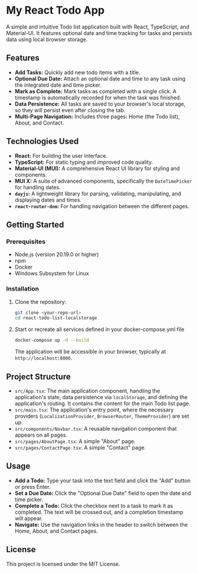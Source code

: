 # My React Todo App

A simple and intuitive Todo list application built with React, TypeScript, and Material-UI. It features optional date and time tracking for tasks and persists data using local browser storage.

## Features

- **Add Tasks:** Quickly add new todo items with a title.
- **Optional Due Date:** Attach an optional date and time to any task using the integrated date and time picker.
- **Mark as Complete:** Mark tasks as completed with a single click. A timestamp is automatically recorded for when the task was finished.
- **Data Persistence:** All tasks are saved to your browser's local storage, so they will persist even after closing the tab.
- **Multi-Page Navigation:** Includes three pages: Home (the Todo list), About, and Contact.

## Technologies Used

- **React:** For building the user interface.
- **TypeScript:** For static typing and improved code quality.
- **Material-UI (MUI):** A comprehensive React UI library for styling and components.
- **MUI X:** A suite of advanced components, specifically the `DateTimePicker` for handling dates.
- **`dayjs`:** A lightweight library for parsing, validating, manipulating, and displaying dates and times.
- **`react-router-dom`:** For handling navigation between the different pages.

## Getting Started

### Prerequisites

- Node.js (version 20.19.0 or higher)
- npm
- Docker
- Windows Subsystem for Linux

### Installation

1.  Clone the repository:
    ```sh
    git clone <your-repo-url>
    cd react-todo-list-localstorage
    ```
2.  Start or recreate all services defined in your docker-compose.yml file
    ```sh
    docker-compose up -d --build 
    ```
    The application will be accessible in your browser, typically at `http://localhost:8000`.

## Project Structure

- `src/App.tsx`: The main application component, handling the application's state, data persistence via `localStorage`, and defining the application's routing. It contains the content for the main Todo list page.
- `src/main.tsx`: The application's entry point, where the necessary providers (`LocalizationProvider`, `BrowserRouter`, `ThemeProvider`) are set up.
- `src/components/Navbar.tsx`: A reusable navigation component that appears on all pages.
- `src/pages/AboutPage.tsx`: A simple "About" page.
- `src/pages/ContactPage.tsx`: A simple "Contact" page.

## Usage

- **Add a Todo:** Type your task into the text field and click the "Add" button or press Enter.
- **Set a Due Date:** Click the "Optional Due Date" field to open the date and time picker.
- **Complete a Todo:** Click the checkbox next to a task to mark it as completed. The text will be crossed out, and a completion timestamp will appear.
- **Navigate:** Use the navigation links in the header to switch between the Home, About, and Contact pages.

## License

This project is licensed under the MIT License.

